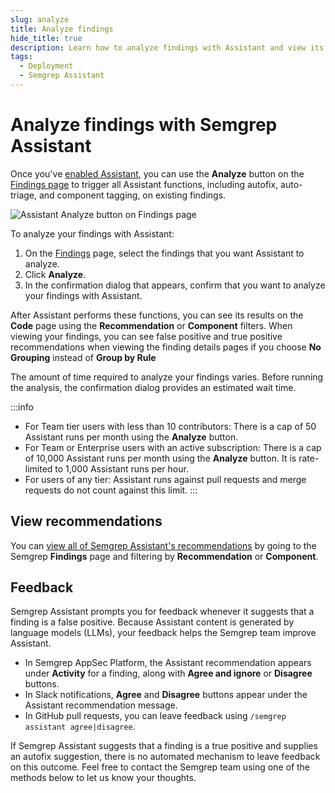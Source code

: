 ```yaml
---
slug: analyze
title: Analyze findings
hide_title: true
description: Learn how to analyze findings with Assistant and view its results.
tags:
  - Deployment
  - Semgrep Assistant
---
```


# Analyze findings with Semgrep Assistant

Once you've [enabled Assistant](/docs/semgrep-assistant/getting-started), you can use the **Analyze** button on the [Findings page](/semgrep-code/findings) to trigger all Assistant functions, including autofix, auto-triage, and component tagging, on existing findings.

![Assistant Analyze button on Findings page](/img/scp-assistant.png#md-width)

To analyze your findings with Assistant:

1. On the [Findings](https://semgrep.dev/orgs/-/findings?tab=open) page, select the findings that you want Assistant to analyze.
2. Click **Analyze**.
3. In the confirmation dialog that appears, confirm that you want to analyze your findings with Assistant.

After Assistant performs these functions, you can see its results on the **Code** page using the **Recommendation** or **Component** filters. When viewing your findings, you can see false positive and true positive recommendations when viewing the finding details pages if you choose **No Grouping** instead of **Group by Rule**

The amount of time required to analyze your findings varies. Before running the analysis, the confirmation dialog provides an estimated wait time.

:::info
- For Team tier users with less than 10 contributors: There is a cap of 50 Assistant runs per month using the **Analyze** button.
- For Team or Enterprise users with an active subscription: There is a cap of 10,000 Assistant runs per month using the **Analyze** button. It is rate-limited to 1,000 Assistant runs per hour.
- For users of any tier: Assistant runs against pull requests and merge requests do not count against this limit.
:::

## View recommendations

You can [view all of Semgrep Assistant's recommendations](/semgrep-code/findings/#filter-findings) by going to the Semgrep **Findings** page and filtering by **Recommendation** or **Component**.

## Feedback

Semgrep Assistant prompts you for feedback whenever it suggests that a finding is a false positive. Because Assistant content is generated by language models (LLMs), your feedback helps the Semgrep team improve Assistant.

* In Semgrep AppSec Platform, the Assistant recommendation appears under **Activity** for a finding, along with **Agree and ignore** or **Disagree** buttons.
* In Slack notifications, **Agree** and **Disagree** buttons appear under the Assistant recommendation message.
* In GitHub pull requests, you can leave feedback using `/semgrep assistant agree|disagree`.

If Semgrep Assistant suggests that a finding is a true positive and supplies an autofix suggestion, there is no automated mechanism to leave feedback on this outcome. Feel free to contact the Semgrep team using one of the methods below to let us know your thoughts.
